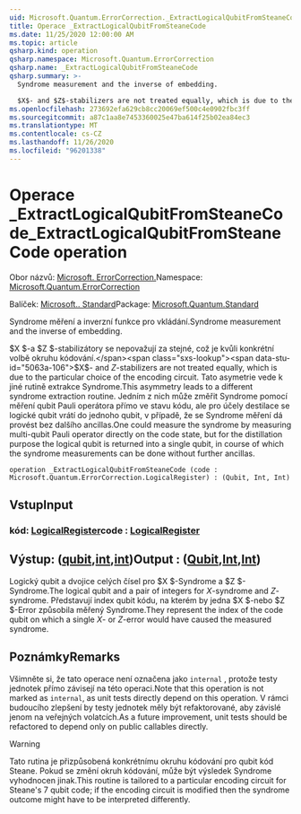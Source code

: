 ```yaml
---
uid: Microsoft.Quantum.ErrorCorrection._ExtractLogicalQubitFromSteaneCode
title: Operace _ExtractLogicalQubitFromSteaneCode
ms.date: 11/25/2020 12:00:00 AM
ms.topic: article
qsharp.kind: operation
qsharp.namespace: Microsoft.Quantum.ErrorCorrection
qsharp.name: _ExtractLogicalQubitFromSteaneCode
qsharp.summary: >-
  Syndrome measurement and the inverse of embedding.

  $X$- and $Z$-stabilizers are not treated equally, which is due to the particular choice of the encoding circuit. This asymmetry leads to a different syndrome extraction routine. One could measure the syndrome by measuring multi-qubit Pauli operator directly on the code state, but for the distillation purpose the logical qubit is returned into a single qubit, in course of which the syndrome measurements can be done without further ancillas.
ms.openlocfilehash: 273692efa629cb8cc20069ef500c4e0902fbc3ff
ms.sourcegitcommit: a87c1aa8e7453360025e47ba614f25b02ea84ec3
ms.translationtype: MT
ms.contentlocale: cs-CZ
ms.lasthandoff: 11/26/2020
ms.locfileid: "96201338"
---
```

# <a name="_extractlogicalqubitfromsteanecode-operation"></a><span data-ttu-id="5063a-102">Operace _ExtractLogicalQubitFromSteaneCode</span><span class="sxs-lookup"><span data-stu-id="5063a-102">_ExtractLogicalQubitFromSteaneCode operation</span></span>

<span data-ttu-id="5063a-103">Obor názvů: [Microsoft. ErrorCorrection.](xref:Microsoft.Quantum.ErrorCorrection)</span><span class="sxs-lookup"><span data-stu-id="5063a-103">Namespace: [Microsoft.Quantum.ErrorCorrection](xref:Microsoft.Quantum.ErrorCorrection)</span></span>

<span data-ttu-id="5063a-104">Balíček: [Microsoft.. Standard](https://nuget.org/packages/Microsoft.Quantum.Standard)</span><span class="sxs-lookup"><span data-stu-id="5063a-104">Package: [Microsoft.Quantum.Standard](https://nuget.org/packages/Microsoft.Quantum.Standard)</span></span>


<span data-ttu-id="5063a-105">Syndrome měření a inverzní funkce pro vkládání.</span><span class="sxs-lookup"><span data-stu-id="5063a-105">Syndrome measurement and the inverse of embedding.</span></span>

<span data-ttu-id="5063a-106">$X $-a $Z $-stabilizátory se nepovažují za stejné, což je kvůli konkrétní volbě okruhu kódování.</span><span class="sxs-lookup"><span data-stu-id="5063a-106">$X$- and $Z$-stabilizers are not treated equally, which is due to the particular choice of the encoding circuit.</span></span>
<span data-ttu-id="5063a-107">Tato asymetrie vede k jiné rutině extrakce Syndrome.</span><span class="sxs-lookup"><span data-stu-id="5063a-107">This asymmetry leads to a different syndrome extraction routine.</span></span>
<span data-ttu-id="5063a-108">Jedním z nich může změřit Syndrome pomocí měření qubit Pauli operátora přímo ve stavu kódu, ale pro účely destilace se logické qubit vrátí do jednoho qubit, v případě, že se Syndrome měření dá provést bez dalšího ancillas.</span><span class="sxs-lookup"><span data-stu-id="5063a-108">One could measure the syndrome by measuring multi-qubit Pauli operator directly on the code state, but for the distillation purpose the logical qubit is returned into a single qubit, in course of which the syndrome measurements can be done without further ancillas.</span></span>

```qsharp
operation _ExtractLogicalQubitFromSteaneCode (code : Microsoft.Quantum.ErrorCorrection.LogicalRegister) : (Qubit, Int, Int)
```


## <a name="input"></a><span data-ttu-id="5063a-109">Vstup</span><span class="sxs-lookup"><span data-stu-id="5063a-109">Input</span></span>

### <a name="code--logicalregister"></a><span data-ttu-id="5063a-110">kód: [LogicalRegister](xref:Microsoft.Quantum.ErrorCorrection.LogicalRegister)</span><span class="sxs-lookup"><span data-stu-id="5063a-110">code : [LogicalRegister](xref:Microsoft.Quantum.ErrorCorrection.LogicalRegister)</span></span>





## <a name="output--qubitintint"></a><span data-ttu-id="5063a-111">Výstup: ([qubit](xref:microsoft.quantum.lang-ref.qubit),[int](xref:microsoft.quantum.lang-ref.int),[int](xref:microsoft.quantum.lang-ref.int))</span><span class="sxs-lookup"><span data-stu-id="5063a-111">Output : ([Qubit](xref:microsoft.quantum.lang-ref.qubit),[Int](xref:microsoft.quantum.lang-ref.int),[Int](xref:microsoft.quantum.lang-ref.int))</span></span>

<span data-ttu-id="5063a-112">Logický qubit a dvojice celých čísel pro $X $-Syndrome a $Z $-Syndrome.</span><span class="sxs-lookup"><span data-stu-id="5063a-112">The logical qubit and a pair of integers for $X$-syndrome and $Z$-syndrome.</span></span>
<span data-ttu-id="5063a-113">Představují index qubit kódu, na kterém by jedna $X $-nebo $Z $-Error způsobila měřený Syndrome.</span><span class="sxs-lookup"><span data-stu-id="5063a-113">They represent the index of the code qubit on which a single $X$- or $Z$-error would have caused the measured syndrome.</span></span>

## <a name="remarks"></a><span data-ttu-id="5063a-114">Poznámky</span><span class="sxs-lookup"><span data-stu-id="5063a-114">Remarks</span></span>

<span data-ttu-id="5063a-115">Všimněte si, že tato operace není označena jako `internal` , protože testy jednotek přímo závisejí na této operaci.</span><span class="sxs-lookup"><span data-stu-id="5063a-115">Note that this operation is not marked as `internal`, as unit tests directly depend on this operation.</span></span> <span data-ttu-id="5063a-116">V rámci budoucího zlepšení by testy jednotek měly být refaktorované, aby závislé jenom na veřejných volatcích.</span><span class="sxs-lookup"><span data-stu-id="5063a-116">As a future improvement, unit tests should be refactored to depend only on public callables directly.</span></span>

> [!WARNING]
> <span data-ttu-id="5063a-117">Tato rutina je přizpůsobená konkrétnímu okruhu kódování pro qubit kód Steane. Pokud se změní okruh kódování, může být výsledek Syndrome vyhodnocen jinak.</span><span class="sxs-lookup"><span data-stu-id="5063a-117">This routine is tailored to a particular encoding circuit for Steane's 7 qubit code; if the encoding circuit is modified then the syndrome outcome might have to be interpreted differently.</span></span>